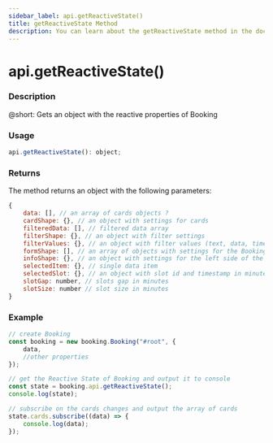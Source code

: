 ```yaml
---
sidebar_label: api.getReactiveState()
title: getReactiveState Method
description: You can learn about the getReactiveState method in the documentation of the DHTMLX JavaScript Booking library. Browse developer guides and API reference, try out code examples and live demos, and download a free 30-day evaluation version of DHTMLX Booking.
---
```


# api.getReactiveState()

### Description

@short: Gets an object with the reactive properties of Booking

### Usage

~~~jsx {}
api.getReactiveState(): object;
~~~

### Returns

The method returns an object with the following parameters:

~~~jsx {}
{    
    data: [], // an array of cards objects ?
    cardShape: {}, // an object with settings for cards
    filteredData: [], // filtered data array
    filterShape: {}, // an object with filter settings
    filterValues: {}, // an object with filter values (text, data, time)
    formShape: [], // an array of objects with settings for the Booking editor dialog
    infoShape: {}, // an object with settings for the left side of the Booking editor
    selectedItem: {}, // single data item
    selectedSlot: {}, // an object with slot id and timestamp in minutes
    slotGap: number, // slots gap in minutes
    slotSize: number // slot size in minutes
}
~~~

### Example

~~~jsx {7-9,11-14}
// create Booking
const booking = new booking.Booking("#root", {
    data,
    //other properties
});

// get the Reactive State of Booking and output it to console
const state = booking.api.getReactiveState();
console.log(state);

// subscribe on the cards changes and output the array of cards
state.cards.subscribe((data) => {
    console.log(data);
});
~~~
